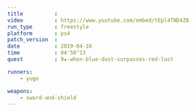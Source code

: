 ```yaml
---
title          :
video          : https://www.youtube.com/embed/tEpl4TND4Z8
run_type       : freestyle
platform       : ps4
patch_version  :
date           : 2019-04-16
time           : 04'50"13
quest          : 9★-when-blue-dust-surpasses-red-lust

runners:
    - yugo

weapons:
    - sword-and-shield
---
```

